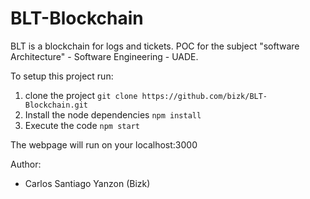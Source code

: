 # BLT-Blockchain
BLT is a blockchain for logs and tickets. POC for the subject "software Architecture" - Software Engineering - UADE.

To setup this project run:
1. clone the project `git clone https://github.com/bizk/BLT-Blockchain.git`
2. Install the node dependencies `npm install`
3. Execute the code `npm start`

The webpage will run on your localhost:3000

Author:
- Carlos Santiago Yanzon (Bizk)